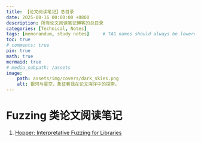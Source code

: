 ```yaml
---
title: 【论文阅读笔记】总目录
date: 2025-08-16 00:00:00 +0800
description: 所有论文阅读笔记博客的总目录
categories: [Technical, Notes]
tags: [memorandum, study notes]     # TAG names should always be lowercase
toc: true
# comments: true
pin: true
math: true
mermaid: true
# media_subpath: /assets
image:
    path: assets/img/covers/dark_skies.png
    alt: 银河与星空，象征着我在论文海洋中的探索。
---
```


# Fuzzing 类论文阅读笔记
1. [Hopper: Interpretative Fuzzing for Libraries](../Hopper_Reading_Note)